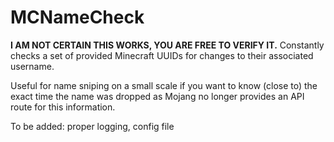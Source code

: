 # MCNameCheck
**I AM NOT CERTAIN THIS WORKS, YOU ARE FREE TO VERIFY IT.**
Constantly checks a set of provided Minecraft UUIDs for changes to their associated username.

Useful for name sniping on a small scale if you want to know (close to) the exact time the name was dropped as Mojang no longer provides an API route for this information.

To be added: proper logging, config file
